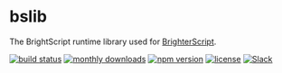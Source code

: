 # bslib
The BrightScript runtime library used for [BrighterScript](https://github.com/rokucommunity/brighterscript).

[![build status](https://img.shields.io/github/actions/workflow/status/rokucommunity/bslib/build.yml?branch=master&logo=github)](https://github.com/rokucommunity/bslib/actions?query=branch%3Amaster+workflow%3Abuild)
[![monthly downloads](https://img.shields.io/npm/dm/@rokucommunity/bslib.svg?sanitize=true&logo=npm&logoColor=)](https://npmcharts.com/compare/@rokucommunity/bslib?minimal=true)
[![npm version](https://img.shields.io/npm/v/@rokucommunity/bslib.svg?logo=npm)](https://www.npmjs.com/package/@rokucommunity/bslib)
[![license](https://img.shields.io/github/license/rokucommunity/bslib.svg)](LICENSE)
[![Slack](https://img.shields.io/badge/Slack-RokuCommunity-4A154B?logo=slack)](https://join.slack.com/t/rokudevelopers/shared_invite/zt-4vw7rg6v-NH46oY7hTktpRIBM_zGvwA)

